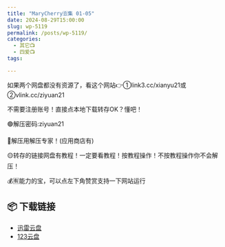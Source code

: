 ```yaml
---
title: "MaryCherry🈴集 01-05"
date: 2024-08-29T15:00:00
slug: wp-5119
permalink: /posts/wp-5119/
categories:
  - 其它📺
  - 四爱📺
tags:

---
```


如果两个网盘都没有资源了，看这个网站👉①link3.cc/xianyu21或②vlink.cc/ziyuan21

不需要注册账号！直接点本地下载转存OK？懂吧！

🟢解压密码:ziyuan21

🔵解压用解压专家！(应用商店有)

🟡转存的链接网盘有教程！一定要看教程！按教程操作！不按教程操作你不会解压！

💰🈶能力的宝，可以点左下角赞赏支持一下网站运行

## 📦 下载链接
- [迅雷云盘](https://blziyuan21.com/pay-download/5119?key=a4c0730f64&down_id=0)
- [123云盘](https://blziyuan21.com/pay-download/5119?key=a4c0730f64&down_id=1)

